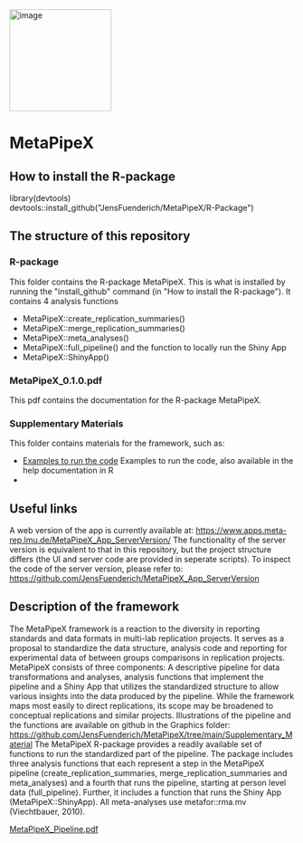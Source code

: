 <img width="180" alt="image" src="https://user-images.githubusercontent.com/64157104/223421440-c8cfa1e5-97da-4660-830b-e38a48ec0187.png">

# MetaPipeX

## How to install the R-package
library(devtools)  
devtools::install_github("JensFuenderich/MetaPipeX/R-Package")

## The structure of this repository 

### R-package 

This folder contains the R-package MetaPipeX. This is what is installed by running the "install_github" command (in "How to install the R-package"). It contains 4 analysis functions
- MetaPipeX::create_replication_summaries()
- MetaPipeX::merge_replication_summaries()
- MetaPipeX::meta_analyses()
- MetaPipeX::full_pipeline()
and the function to locally run the Shiny App 
- MetaPipeX::ShinyApp()

### MetaPipeX_0.1.0.pdf 

This pdf contains the documentation for the R-package MetaPipeX. 

### Supplementary Materials 

This folder contains materials for the framework, such as: 
- [Examples to run the code](https://github.com/JensFuenderich/MetaPipeX/tree/main/Supplementary_Material/Code_Examples) Examples to run the code, also available in the help documentation in R 
-   

## Useful links

A web version of the app is currently available at: 
https://www.apps.meta-rep.lmu.de/MetaPipeX_App_ServerVersion/ 
The functionality of the server version is equivalent to that in this repository, but the project structure differs (the UI and server code are provided in seperate scripts). To inspect the code of the server version, please refer to: 
https://github.com/JensFuenderich/MetaPipeX_App_ServerVersion

## Description of the framework 

The MetaPipeX framework is a reaction to the diversity in reporting standards and data formats in multi-lab replication projects. It serves as a proposal to standardize the data structure, analysis code and reporting for experimental data of between groups comparisons in replication projects. MetaPipeX consists of three components: A descriptive pipeline for data transformations and analyses, analysis functions that implement the pipeline and a Shiny App that utilizes the standardized structure to allow various insights into the data produced by the pipeline. While the framework maps most easily to direct replications, its scope may be broadened to conceptual replications and similar projects. Illustrations of the pipeline and the functions are available on github in the Graphics folder: https://github.com/JensFuenderich/MetaPipeX/tree/main/Supplementary_Material The MetaPipeX R-package provides a readily available set of functions to run the standardized part of the pipeline. The package includes three analysis functions that each represent a step in the MetaPipeX pipeline (create_replication_summaries, merge_replication_summaries and meta_analyses) and a fourth that runs the pipeline, starting at person level data (full_pipeline). Further, it includes a function that runs the Shiny App (MetaPipeX::ShinyApp). All meta-analyses use metafor::rma.mv (Viechtbauer, 2010).

[MetaPipeX_Pipeline.pdf](https://github.com/JensFuenderich/MetaPipeX/files/10909439/MetaPipeX_Pipeline.pdf)








